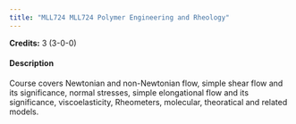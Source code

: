 ```yaml
---
title: "MLL724 MLL724 Polymer Engineering and Rheology"
---
```

**Credits:** 3 (3-0-0)

#### Description
Course covers Newtonian and non-Newtonian flow, simple shear flow and its significance, normal stresses, simple elongational flow and its significance, viscoelasticity, Rheometers, molecular, theoratical and related models.